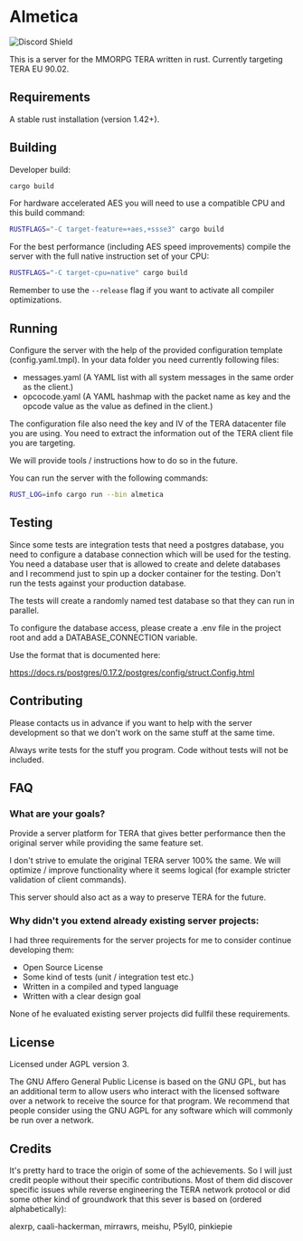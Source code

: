 # Almetica

![Discord Shield](https://discordapp.com/api/guilds/694792322952462387/widget.png?style=shield)

This is a server for the MMORPG TERA written in rust. Currently targeting 
TERA EU 90.02.

## Requirements

A stable rust installation (version 1.42+).

## Building

Developer build:

```bash
cargo build
```

For hardware accelerated AES you will need to use a compatible CPU and this build command:

```bash
RUSTFLAGS="-C target-feature=+aes,+ssse3" cargo build
```

For the best performance (including AES speed improvements) compile the server with the full
native instruction set of your CPU:

```bash
RUSTFLAGS="-C target-cpu=native" cargo build
```

Remember to use the ```--release``` flag if you want to activate all compiler optimizations.

## Running

Configure the server with the help of the provided configuration template
(config.yaml.tmpl). In your data folder you need currently following files:
 * messages.yaml 
   (A YAML list with all system messages in the same order as the client.)
 * opcocode.yaml
   (A YAML hashmap with the packet name as key and the opcode value as the value
   as defined in the client.)

The configuration file also need the key and IV of the TERA datacenter file you
are using. You need to extract the information out of the TERA client file you
are targeting.

We will provide tools / instructions how to do so in the future.

You can run the server with the following commands:

```bash
RUST_LOG=info cargo run --bin almetica
```

## Testing

Since some tests are integration tests that need a postgres database, you need to
configure a database connection which will be used for the testing. You need a 
database user that is allowed to create and delete databases and I recommend just
to spin up a docker container for the testing. Don't run the tests against your
production database.

The tests will create a randomly named test database so that they can run in 
parallel.

To configure the database access, please create a .env file in the project root
and add a DATABASE_CONNECTION variable.

Use the format that is documented here:

https://docs.rs/postgres/0.17.2/postgres/config/struct.Config.html
 
## Contributing

Please contacts us in advance if you want to help with the server development so
that we don't work on the same stuff at the same time.

Always write tests for the stuff you program. Code without tests will not be
included.

## FAQ

### What are your goals?

Provide a server platform for TERA that gives better performance then the original
server while providing the same feature set.

I don't strive to emulate the original TERA server 100% the same. We will
optimize / improve functionality where it seems logical (for example stricter
validation of client commands).

This server should also act as a way to preserve TERA for the future.

### Why didn't you extend already existing server projects:

I had three requirements for the server projects for me to consider continue
developing them:

 * Open Source License
 * Some kind of tests (unit / integration test etc.)
 * Written in a compiled and typed language
 * Written with a clear design goal

None of he evaluated existing server projects did fullfil these requirements.

## License

Licensed under AGPL version 3.

The GNU Affero General Public License is based on the GNU GPL, but has an
additional term to allow users who interact with the licensed software over a
network to receive the source for that program. We recommend that people
consider using the GNU AGPL for any software which will commonly be run over a
network.

## Credits

It's pretty hard to trace the origin of some of the achievements. So I will just
credit people without their specific contributions. Most of them did discover
specific issues while reverse engineering the TERA network protocol or did some
other kind of groundwork that this sever is based on (ordered alphabetically):

alexrp, caali-hackerman, mirrawrs, meishu, P5yl0, pinkiepie
